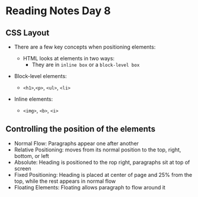 # Reading Notes Day 8

## CSS Layout

- There are a few key concepts when positioning elements:
  - HTML looks at elements in two ways:
    - They are in `inline box` or a `block-level box`

- Block-level elements:
   - `<h1>`,`<p>`, `<ul>`, `<li>`
- Inline elements:
  - `<img>`, `<b>`, `<i>`

## Controlling the position of the elements

- Normal Flow: Paragraphs appear one after another
- Relative Positioning: moves from its normal position to the top, right, bottom, or left
- Absolute: Heading is positioned to the rop right, paragraphs sit at top of screen
- Fixed Positioning: Heading is placed at center of page and 25% from the top, while the rest appears in normal flow
- Floating Elements: Floating allows paragraph to flow around it

